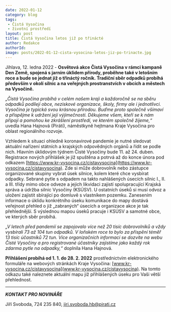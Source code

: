 ```yaml
---
date: 2022-01-12
category: blog
tags:
 - Čistá Vysočina
 - životní prostředí
layout: post
title: Čistá Vysočina letos již po třinácté
author: Redakce
authorId: 
image: posts/2022-01-12-cista-vysocina-letos-jiz-po-trinacte.jpg
---
```


Jihlava, 12. ledna 2022 - **Osvětová akce Čistá Vysočina v rámci kampaně Den Země, spojená s jarním úklidem přírody, proběhne také v letošním roce a bude se jednat již o třináctý ročník. Tradiční sběr odpadků probíhá především v okolí silnic a na veřejných prostranstvích v obcích a městech na Vysočině.**

*„Čistá Vysočina probíhá v celém našem kraji a každoročně se na sběru odpadků podílejí obce, neziskové organizace, školy, firmy ale i jednotlivci. Vysočina je typická svou krásnou přírodou. Buďme proto společně všímaví a přispějme k udržení její výjimečnosti. Děkujeme všem, kteří se k nám připojí a pomohou ke zkrášlení prostředí, ve kterém společně žijeme,“* uvedla Hana Hajnová (Piráti), náměstkyně hejtmana Kraje Vysočina pro oblast regionálního rozvoje.

Vzhledem k situaci ohledně koronavirové pandemie je nutné sledovat aktuální nařízení státních a krajských odpovědných orgánů a řídit se podle nich. Hlavním úklidovým týdnem Čisté Vysočiny bude 11. až 24. duben. Registrace nových přihlášek je již spuštěna a potrvá až do konce února pod odkazem [https://www.kr-vysocina.cz/cistavysocina](https://www.kr-vysocina.cz/cistavysocina). Zde si může dobrovolník nebo zástupce organizované skupiny vybrat úsek silnice, kolem které chce vysbírat odpadky. Sebrané pytle s odpadem na takto nahlášených úsecích silnic I., II. a III. třídy mimo obce odveze a jejich likvidaci zajistí spolupracující Krajská správa a údržba silnic Vysočiny (KSÚSV). U ostatních úseků si musí odvoz a uložení zajistit sbírající po domluvě s vlastníkem pozemku. Zanesením informace o úklidu konkrétního úseku komunikace do mapy dostává veřejnost přehled o již „zabraných“ úsecích a organizace akce je tak přehlednější. S výslednou mapou úseků pracuje i KSÚSV a samotné obce, ve kterých sběr probíhá.

*„V letech před pandemií se zapojovalo více než 20 tisíc dobrovolníků a vždy vysbírali 73 až 104 tun odpadků. V loňském roce to bylo za přispění téměř 13 tisíc účastníků 72 tun. Více organizačních informací se dozvíte na webu Čisté Vysočiny a pro registrované účastníky zajistíme jako každý rok zdarma pytle na odpadky,“* doplnila Hana Hajnová.

**Přihlášení probíhá od 1. 1. do 28. 2. 2022** prostřednictvím elektronického formuláře na webových stránkách Kraje Vysočina: [www.kr-vysocina.cz/cistavysocina](www.kr-vysocina.cz/cistavysocina). Na tomto odkazu také naleznete aktuální mapu již přihlášených úseku pro Vaši větší přehlednost.

---

***KONTAKT PRO NOVINÁŘE*** 

Jiří Svoboda, 724 235 840, <jiri.svoboda.hb@pirati.cz>
